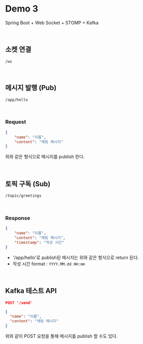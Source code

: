 # Demo 3
Spring Boot + Web Socket + STOMP + Kafka

<br>

## 소켓 연결
```
/ws
```

<br>

## 메시지 발행 (Pub)
```
/app/hello
```
<br>

### Request
```json
{
    "name": "이름",
    "content": "채팅 메시지"
}
```
위와 같은 형식으로 메시지를 publish 한다.

<br>

## 토픽 구독 (Sub)
```
/topic/greetings
```

<br>

### Response
```json
{
    "name": "이름",
    "content": "채팅 메시지",
    "timestamp": "작성 시간"
}
```
- '/app/hello'로 publish된 메시지는 위와 같은 형식으로 return 된다.
- 작성 시간 format : `YYYY.MM.dd HH:mm`

<br>

## Kafka 테스트 API

```json
POST '/send'

{
  "name": "이름",
  "content": "채팅 메시지"
}
```
위와 같이 POST 요청을 통해 메시지를 publish 할 수도 있다.